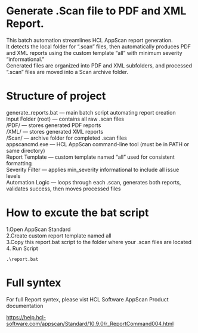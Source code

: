 # Generate .Scan file to PDF and XML Report.
This batch automation streamlines HCL AppScan report generation.<br>
It detects the local folder for “.scan” files, then automatically produces PDF and XML reports using the custom template “all” with minimum severity “informational.”<br>
Generated files are organized into PDF and XML subfolders, and processed “.scan” files are moved into a Scan archive folder.

# Structure of project
generate_reports.bat — main batch script automating report creation<br>
Input Folder (root) — contains all raw .scan files<br>
/PDF/ — stores generated PDF reports<br>
/XML/ — stores generated XML reports<br>
/Scan/ — archive folder for completed .scan files<br>
appscancmd.exe — HCL AppScan command-line tool (must be in PATH or same directory)<br>
Report Template — custom template named “all” used for consistent formatting<br>
Severity Filter — applies min_severity informational to include all issue levels<br>
Automation Logic — loops through each .scan, generates both reports, validates success, then moves processed files<br>

# How to excute the bat script
1.Open AppScan Standard<br>
2.Create custom report template named all<br>
3.Copy this report.bat script to the folder where your .scan files are located
4. Run Script<br>
```
.\report.bat
```

# Full syntex
For full Report syntex, please vist HCL Software AppScan Product documentation<br>

<a href="https://help.hcl-software.com/appscan/Standard/10.9.0/r_ReportCommand004.html" target="_blank">https://help.hcl-software.com/appscan/Standard/10.9.0/r_ReportCommand004.html</a>
